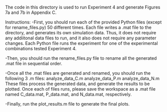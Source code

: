 The code in this directory is used to run Experiment 4 and generate Figures 7a and 7b in Appendix C.

Instructions:
-First, you should run each of the provided Python files (except for rename_files.py) 50 different times. Each file writes a .mat file
to the directory, and generates its own simulation data. Thus, it does not require any addiitonal data files
to run, and it also does not require any parameter changes. Each Python file runs the experiment for one of the
experimental combinations tested Experiment 4.

-Then, you should run the rename_files.py file to rename all the generated .mat file in sequential order.

-Once all the .mat files are generated and renamed, you should run the following 3 .m files:
analyze_data_C.m
analyze_data_P.m
analyze_data_N.m
These files process the generated data, and generate the results to be plotted. Once each of files runs, please save the workspace
as a .mat file named C_data.mat, P_data.mat, and N_data.mat, respectively.

-Finally, run the plot_results.m file to generate the final plots.